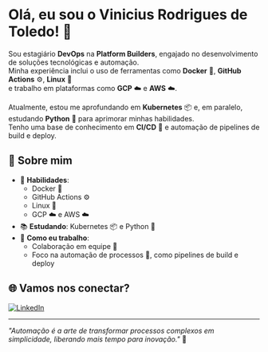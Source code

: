 # Olá, eu sou o Vinicius Rodrigues de Toledo! 👋  

Sou estagiário **DevOps** na **Platform Builders**, engajado no desenvolvimento de soluções tecnológicas e automação.  
Minha experiência inclui o uso de ferramentas como **Docker** 🐳, **GitHub Actions** ⚙️, **Linux** 🐧  
e trabalho em plataformas como **GCP** ☁️ e **AWS** ☁️.  

Atualmente, estou me aprofundando em **Kubernetes** 📦 e, em paralelo, estudando **Python** 🐍 para aprimorar minhas habilidades.  
Tenho uma base de conhecimento em **CI/CD** 🔄 e automação de pipelines de build e deploy.  

## 🌟 Sobre mim  
- 🚀 **Habilidades**:  
  - Docker 🐳  
  - GitHub Actions ⚙️  
  - Linux 🐧  
  - GCP ☁️ e AWS ☁️  
- 📚 **Estudando**: Kubernetes 📦 e Python 🐍  
- 🤝 **Como eu trabalho**:  
  - Colaboração em equipe 👥  
  - Foco na automação de processos 🔄, como pipelines de build e deploy  

## 🌐 Vamos nos conectar?  
[![LinkedIn](https://img.shields.io/badge/LinkedIn-0077B5?style=for-the-badge&logo=linkedin&logoColor=white)](https://www.linkedin.com/in/vinicius-rodrigues-de-toledo/)  

---

*"Automação é a arte de transformar processos complexos em simplicidade, liberando mais tempo para inovação."* 🚀  
